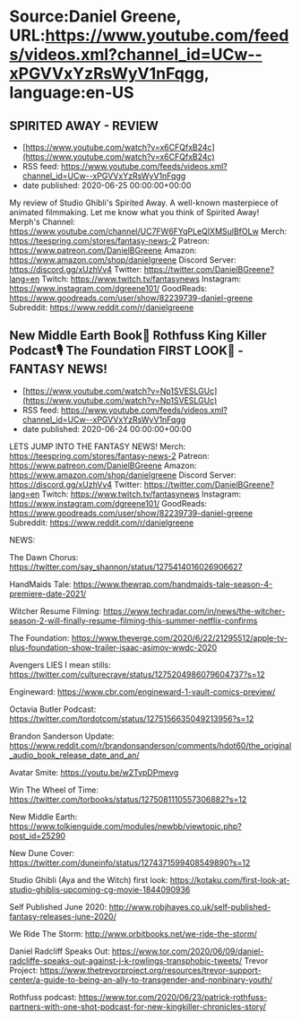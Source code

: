 # Source:Daniel Greene, URL:https://www.youtube.com/feeds/videos.xml?channel_id=UCw--xPGVVxYzRsWyV1nFqgg, language:en-US

## SPIRITED AWAY - REVIEW
 - [https://www.youtube.com/watch?v=x6CFQfxB24c](https://www.youtube.com/watch?v=x6CFQfxB24c)
 - RSS feed: https://www.youtube.com/feeds/videos.xml?channel_id=UCw--xPGVVxYzRsWyV1nFqgg
 - date published: 2020-06-25 00:00:00+00:00

My review of Studio Ghibli's Spirited Away. A well-known masterpiece of animated filmmaking. Let me know what you think of Spirited Away! 
Merph's Channel: https://www.youtube.com/channel/UC7FW6FYqPLeQIXMSulBfOLw
Merch: https://teespring.com/stores/fantasy-news-2
Patreon: https://www.patreon.com/DanielBGreene
Amazon: https://www.amazon.com/shop/danielgreene
Discord Server: https://discord.gg/xUzhVv4
Twitter: https://twitter.com/DanielBGreene?lang=en
Twitch: https://www.twitch.tv/fantasynews
Instagram: https://www.instagram.com/dgreene101/
GoodReads: https://www.goodreads.com/user/show/82239739-daniel-greene
Subreddit: https://www.reddit.com/r/danielgreene

## New Middle Earth Book🧝 Rothfuss King Killer Podcast🎙️ The Foundation FIRST LOOK🚀 - FANTASY NEWS!
 - [https://www.youtube.com/watch?v=Np1SVESLGUc](https://www.youtube.com/watch?v=Np1SVESLGUc)
 - RSS feed: https://www.youtube.com/feeds/videos.xml?channel_id=UCw--xPGVVxYzRsWyV1nFqgg
 - date published: 2020-06-24 00:00:00+00:00

LETS JUMP INTO THE FANTASY NEWS! 
Merch: https://teespring.com/stores/fantasy-news-2
Patreon: https://www.patreon.com/DanielBGreene
Amazon: https://www.amazon.com/shop/danielgreene
Discord Server: https://discord.gg/xUzhVv4
Twitter: https://twitter.com/DanielBGreene?lang=en
Twitch: https://www.twitch.tv/fantasynews
Instagram: https://www.instagram.com/dgreene101/
GoodReads: https://www.goodreads.com/user/show/82239739-daniel-greene
Subreddit: https://www.reddit.com/r/danielgreene

NEWS:

The Dawn Chorus: https://twitter.com/say_shannon/status/1275414016026906627

HandMaids Tale: https://www.thewrap.com/handmaids-tale-season-4-premiere-date-2021/

Witcher Resume Filming: https://www.techradar.com/in/news/the-witcher-season-2-will-finally-resume-filming-this-summer-netflix-confirms

The Foundation: https://www.theverge.com/2020/6/22/21295512/apple-tv-plus-foundation-show-trailer-isaac-asimov-wwdc-2020

Avengers LIES I mean stills: https://twitter.com/culturecrave/status/1275204986079604737?s=12

Engineward: https://www.cbr.com/engineward-1-vault-comics-preview/

Octavia Butler Podcast: https://twitter.com/tordotcom/status/1275156635049213956?s=12

Brandon Sanderson Update: https://www.reddit.com/r/brandonsanderson/comments/hdot60/the_original_audio_book_release_date_and_an/

Avatar Smite: https://youtu.be/w2TvpDPmevg

Win The Wheel of Time: https://twitter.com/torbooks/status/1275081110557306882?s=12

New Middle Earth: https://www.tolkienguide.com/modules/newbb/viewtopic.php?post_id=25290

New Dune Cover: https://twitter.com/duneinfo/status/1274371599408549890?s=12

Studio Ghibli (Aya and the Witch) first look: https://kotaku.com/first-look-at-studio-ghiblis-upcoming-cg-movie-1844090936

Self Published June 2020: http://www.robjhayes.co.uk/self-published-fantasy-releases-june-2020/

We Ride The Storm: http://www.orbitbooks.net/we-ride-the-storm/

Daniel Radcliff Speaks Out: https://www.tor.com/2020/06/09/daniel-radcliffe-speaks-out-against-j-k-rowlings-transphobic-tweets/
Trevor Project: https://www.thetrevorproject.org/resources/trevor-support-center/a-guide-to-being-an-ally-to-transgender-and-nonbinary-youth/

Rothfuss podcast: https://www.tor.com/2020/06/23/patrick-rothfuss-partners-with-one-shot-podcast-for-new-kingkiller-chronicles-story/


